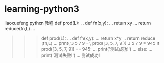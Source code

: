 # learning-python3
liaoxuefeng python 教程
def prod(L):
...     def fn(x,y):
...         return xy
...     return reduce(fn,L)
... 
>>> 
>>> def prod(L):
...     def fn(x,y):
...         return x*y
...     return reduce (fn,L)
... 
>>> print('3  5  7  9 =', prod([3, 5, 7, 9]))
3  5  7  9 = 945
>>> if prod([3, 5, 7, 9]) == 945:
...     print('测试成功!')
... else:
...     print('测试失败!')
... 
测试成功!
